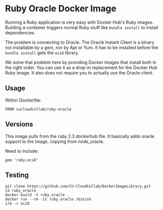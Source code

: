 # Ruby Oracle Docker Image
Running a Ruby application is very easy with Docker Hub's Ruby images.  Building a container
triggers normal Ruby stuff like `bundle install` to install dependencies.

The problem is connecting to Oracle.  The Oracle Instant Client is a binary not installable by a gem, nor by Apt or
Yum.  It has to be installed before the `bundle install` gets the `oci8` library.

We solve that problem here by providing Docker images that install both in the right order.  You can use it
as a drop-in replacement for the Docker Hub Ruby image.  It also does not require you to actually _use_ the
Oracle client.

## Usage
Within Dockerfile:

```
FROM cucloudcollab/ruby-oracle
```

## Versions
This image pulls from the ruby 2.3 dockerhub file.  It basically adds oracle support
to the image, copying from node_oracle.

Need to include:

```
gem 'ruby-oci8'
```

## Testing


```
git clone https://github.com/CU-CloudCollab/DockerImageLibrary.git
cd ruby_oracle
docker build -t ruby_oracle .
docker run --rm -it ruby_oracle /bin/sh
irb -r oci8
```
